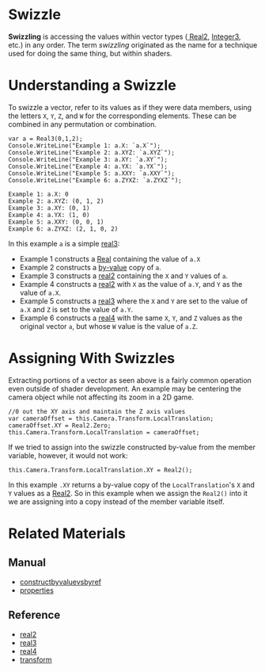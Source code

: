 # Swizzle
**Swizzling** is accessing the values within vector types ([ Real2](https://github.com/PlasmaEngine/PlasmaDocs/blob/master/code_reference/lightning_base_types/real2.markdown), [ Integer3](https://github.com/PlasmaEngine/PlasmaDocs/blob/master/code_reference/lightning_base_types/integer3.markdown), etc.) in any order. The term *swizzling* originated as the name for a technique used for doing the same thing, but within shaders.

 # Understanding a Swizzle
To swizzle a vector, refer to its values as if they were data members, using the letters `X`, `Y`, `Z`, and `W` for the corresponding elements. These can be combined in any permutation or combination.

```name=Simple Swizzle, lang=csharp
var a = Real3(0,1,2);
Console.WriteLine("Example 1: a.X: `a.X`");
Console.WriteLine("Example 2: a.XYZ: `a.XYZ`");
Console.WriteLine("Example 3: a.XY: `a.XY`");
Console.WriteLine("Example 4: a.YX: `a.YX`");
Console.WriteLine("Example 5: a.XXY: `a.XXY`");
Console.WriteLine("Example 6: a.ZYXZ: `a.ZYXZ`");
```
```name=Console Output
Example 1: a.X: 0
Example 2: a.XYZ: (0, 1, 2)
Example 3: a.XY: (0, 1)
Example 4: a.YX: (1, 0)
Example 5: a.XXY: (0, 0, 1)
Example 6: a.ZYXZ: (2, 1, 0, 2)
```

In this example `a` is a simple [real3](https://github.com/PlasmaEngine/PlasmaDocs/blob/master/code_reference/lightning_base_types/real3.markdown):

- Example 1 constructs a [Real](https://github.com/PlasmaEngine/PlasmaDocs/blob/master/code_reference/lightning_base_types/real.markdown) containing the value of `a.X`
- Example 2 constructs a [by-value](https://plasmaengine.github.io/PlasmaDocs/Manual/plasmamanual/Lightning/constructbyvaluevsbyref.markdown) copy of `a`.
- Example 3 constructs a [real2](https://github.com/PlasmaEngine/PlasmaDocs/blob/master/code_reference/lightning_base_types/real2.markdown) containing the `X` and `Y` values of `a`. 
- Example 4 constructs a [real2](https://github.com/PlasmaEngine/PlasmaDocs/blob/master/code_reference/lightning_base_types/real2.markdown) with `X` as the value of `a.Y`, and `Y` as the value of `a.X`.
- Example 5 constructs a [real3](https://github.com/PlasmaEngine/PlasmaDocs/blob/master/code_reference/lightning_base_types/real3.markdown) where the `X` and `Y` are set to the value of `a.X` and `Z` is set to the value of `a.Y`.
- Example 6 constructs a [real4](https://github.com/PlasmaEngine/PlasmaDocs/blob/master/code_reference/lightning_base_types/real4.markdown) with the same `X`, `Y`, and `Z` values as the original vector `a`, but whose `W` value is the value of `a.Z`.

 # Assigning With Swizzles
Extracting portions of a vector as seen above is a fairly common operation even outside of shader development. An example may be centering the camera object while not affecting its zoom in a 2D game.

```name=XY Assignment Without Swizzle, lang=csharp
//0 out the XY axis and maintain the Z axis values
var cameraOffset = this.Camera.Transform.LocalTranslation;
cameraOffset.XY = Real2.Zero;
this.Camera.Transform.LocalTranslation = cameraOffset;
```
If we tried to assign into the swizzle constructed by-value from the member variable, however, it would not work:

```name=Direct Assignment Into Member Swizzle, lang=csharp, counterexample
this.Camera.Transform.LocalTranslation.XY = Real2();
```

In this example `.XY` returns a by-value copy of the `LocalTranslation`'s `X` and `Y` values as a [Real2](https://github.com/PlasmaEngine/PlasmaDocs/blob/master/code_reference/lightning_base_types/real2.markdown). So in this example when we assign the `Real2()` into it we are assigning into a copy instead of the member variable itself.

 # Related Materials
 ## Manual
- [constructbyvaluevsbyref](https://plasmaengine.github.io/PlasmaDocs/Manual/plasmamanual/Lightning/constructbyvaluevsbyref.markdown)
- [properties](https://plasmaengine.github.io/PlasmaDocs/Manual/plasmamanual/Lightning/properties.markdown)

 ## Reference
- [real2](https://github.com/PlasmaEngine/PlasmaDocs/blob/master/code_reference/lightning_base_types/real2.markdown)
- [real3](https://github.com/PlasmaEngine/PlasmaDocs/blob/master/code_reference/lightning_base_types/real3.markdown)
- [real4](https://github.com/PlasmaEngine/PlasmaDocs/blob/master/code_reference/lightning_base_types/real4.markdown)
- [transform](https://github.com/PlasmaEngine/PlasmaDocs/blob/master/code_reference/class_reference/transform.markdown)

 